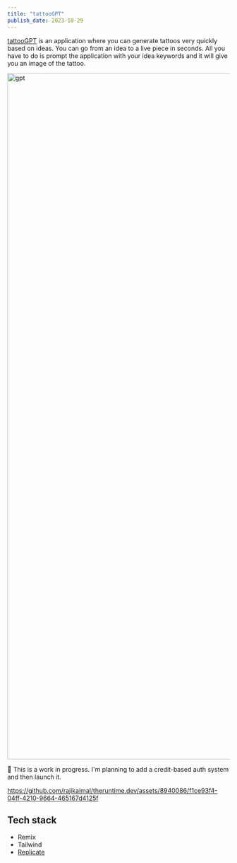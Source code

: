 ```yaml
---
title: "tattooGPT"
publish_date: 2023-10-29
---
```


[tattooGPT](https://github.com/rajikaimal/tattoo-gpt) is an application where you can generate tattoos very quickly based on ideas.
You can go from an idea to a live piece in seconds. All you have to do is prompt the application
with your idea keywords and it will give you an image of the tattoo.

<img width="1552" alt="gpt" src="https://github.com/rajikaimal/theruntime.dev/assets/8940086/5fdf9176-d309-42d8-a1c9-0006f1d99576">

🚧 This is a work in progress. I'm planning to add a credit-based auth system and then launch it.

https://github.com/rajikaimal/theruntime.dev/assets/8940086/f1ce93f4-04ff-4210-9664-465167d4125f

## Tech stack

- Remix
- Tailwind
- [Replicate](https://replicate.com/)

